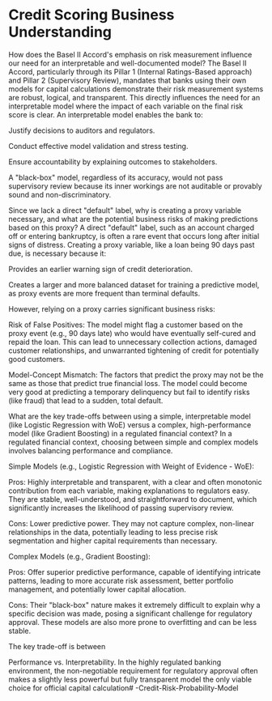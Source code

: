 # Credit Scoring Business Understanding
How does the Basel II Accord's emphasis on risk measurement influence our need for an interpretable and well-documented model?
The Basel II Accord, particularly through its Pillar 1 (Internal Ratings-Based approach) and Pillar 2 (Supervisory Review), mandates that banks using their own models for capital calculations demonstrate their risk measurement systems are robust, logical, and transparent. This directly influences the need for an interpretable model where the impact of each variable on the final risk score is clear.  An interpretable model enables the bank to:

Justify decisions to auditors and regulators. 

Conduct effective model validation and stress testing. 

Ensure accountability by explaining outcomes to stakeholders. 

A "black-box" model, regardless of its accuracy, would not pass supervisory review because its inner workings are not auditable or provably sound and non-discriminatory. 

Since we lack a direct "default" label, why is creating a proxy variable necessary, and what are the potential business risks of making predictions based on this proxy?
A direct "default" label, such as an account charged off or entering bankruptcy, is often a rare event that occurs long after initial signs of distress.  Creating a proxy variable, like a loan being 90 days past due, is necessary because it:

Provides an earlier warning sign of credit deterioration. 

Creates a larger and more balanced dataset for training a predictive model, as proxy events are more frequent than terminal defaults. 

However, relying on a proxy carries significant business risks:


Risk of False Positives: The model might flag a customer based on the proxy event (e.g., 90 days late) who would have eventually self-cured and repaid the loan. This can lead to unnecessary collection actions, damaged customer relationships, and unwarranted tightening of credit for potentially good customers. 


Model-Concept Mismatch: The factors that predict the proxy may not be the same as those that predict true financial loss. The model could become very good at predicting a temporary delinquency but fail to identify risks (like fraud) that lead to a sudden, total default. 

What are the key trade-offs between using a simple, interpretable model (like Logistic Regression with WoE) versus a complex, high-performance model (like Gradient Boosting) in a regulated financial context?
In a regulated financial context, choosing between simple and complex models involves balancing performance and compliance. 

Simple Models (e.g., Logistic Regression with Weight of Evidence - WoE):


Pros: Highly interpretable and transparent, with a clear and often monotonic contribution from each variable, making explanations to regulators easy. They are stable, well-understood, and straightforward to document, which significantly increases the likelihood of passing supervisory review. 


Cons: Lower predictive power. They may not capture complex, non-linear relationships in the data, potentially leading to less precise risk segmentation and higher capital requirements than necessary. 

Complex Models (e.g., Gradient Boosting):


Pros: Offer superior predictive performance, capable of identifying intricate patterns, leading to more accurate risk assessment, better portfolio management, and potentially lower capital allocation. 


Cons: Their "black-box" nature makes it extremely difficult to explain why a specific decision was made, posing a significant challenge for regulatory approval. These models are also more prone to overfitting and can be less stable. 

The key trade-off is between 

Performance vs. Interpretability. In the highly regulated banking environment, the non-negotiable requirement for regulatory approval often makes a slightly less powerful but fully transparent model the only viable choice for official capital calculation# -Credit-Risk-Probability-Model
